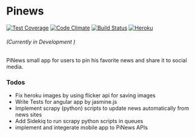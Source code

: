 # Pinews
[![Test Coverage](https://codeclimate.com/github/mohamedelfiky/pinews/badges/coverage.svg)](https://codeclimate.com/github/mohamedelfiky/pinews/coverage)
[![Code Climate](https://codeclimate.com/github/mohamedelfiky/pinews/badges/gpa.svg)](https://codeclimate.com/github/mohamedelfiky/pinews)
[![Build Status](https://travis-ci.org/mohamedelfiky/pinews.svg?branch=master)](https://travis-ci.org/mohamedelfiky/pinews)
[![Heroku](https://heroku-badge.herokuapp.com/?app=pinews-app)](http://pinews-app.herokuapp.com/#/)
###### (Currently in Development )
PiNews small app for users to pin his favorite news and share it to social media.

### Todos
 - Fix heroku images by using flicker api for saving images
 - Write Tests for angular app by jasmine.js
 - Implement scrapy (python) scripts to update news automatically from news sites
 - Add Sidekiq to run scrapy python scripts in queues
 - implement and integerate mobile app to PiNews APIs
